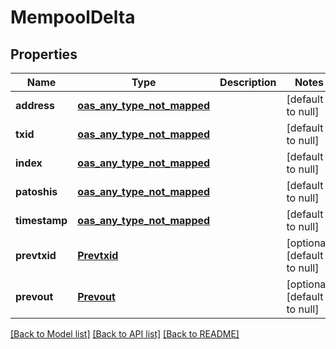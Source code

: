 # MempoolDelta
## Properties

| Name | Type | Description | Notes |
|------------ | ------------- | ------------- | -------------|
| **address** | [**oas_any_type_not_mapped**](.md) |  | [default to null] |
| **txid** | [**oas_any_type_not_mapped**](.md) |  | [default to null] |
| **index** | [**oas_any_type_not_mapped**](.md) |  | [default to null] |
| **patoshis** | [**oas_any_type_not_mapped**](.md) |  | [default to null] |
| **timestamp** | [**oas_any_type_not_mapped**](.md) |  | [default to null] |
| **prevtxid** | [**Prevtxid**](Prevtxid.md) |  | [optional] [default to null] |
| **prevout** | [**Prevout**](Prevout.md) |  | [optional] [default to null] |

[[Back to Model list]](../README.md#documentation-for-models) [[Back to API list]](../README.md#documentation-for-api-endpoints) [[Back to README]](../README.md)

